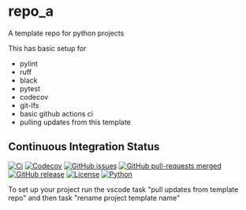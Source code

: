 # repo_a
A template repo for python projects

This has basic setup for

* pylint
* ruff
* black
* pytest
* codecov
* git-lfs
* basic github actions ci
* pulling updates from this template


## Continuous Integration Status

[![Ci](https://github.com/blooop/repo_a/actions/workflows/ci.yml/badge.svg?branch=main)](https://github.com/blooop/repo_a/actions/workflows/ci.yml?query=branch%3Amain)
[![Codecov](https://codecov.io/gh/blooop/repo_a/branch/main/graph/badge.svg?token=Y212GW1PG6)](https://codecov.io/gh/blooop/repo_a)
[![GitHub issues](https://img.shields.io/github/issues/blooop/repo_a.svg)](https://GitHub.com/blooop/repo_a/issues/)
[![GitHub pull-requests merged](https://badgen.net/github/merged-prs/blooop/repo_a)](https://github.com/blooop/repo_a/pulls?q=is%3Amerged)
[![GitHub release](https://img.shields.io/github/release/blooop/repo_a.svg)](https://GitHub.com/blooop/repo_a/releases/)
[![License](https://img.shields.io/pypi/l/bencher)](https://opensource.org/license/mit/)
[![Python](https://img.shields.io/badge/python-3.10%20%7C%203.11-blue)](https://www.python.org/downloads/release/python-310/)


To set up your project run the vscode task "pull updates from template repo" and then task "rename project template name"
